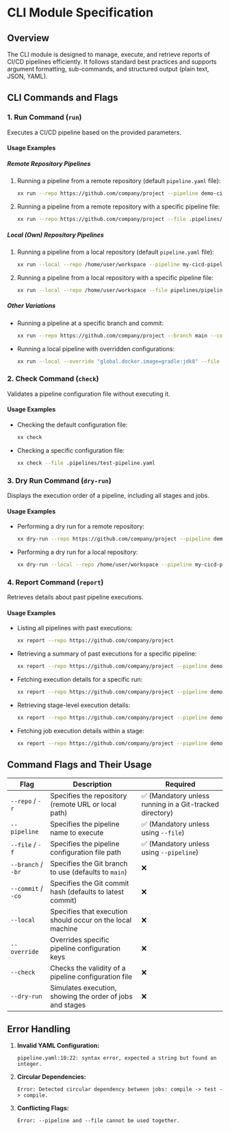 # CLI Module Specification

## Overview

The CLI module is designed to manage, execute, and retrieve reports of CI/CD pipelines efficiently.
It follows standard best practices and supports argument formatting, sub-commands, and structured output (plain text, JSON, YAML).

## **CLI Commands and Flags**

### 1. **Run Command (`run`)**

Executes a CI/CD pipeline based on the provided parameters.

#### **Usage Examples**

##### **Remote Repository Pipelines**

1. Running a pipeline from a remote repository (default `pipeline.yaml` file):

   ```sh
   xx run --repo https://github.com/company/project --pipeline demo-ci-pipeline
   ```

2. Running a pipeline from a remote repository with a specific pipeline file:

   ```sh
   xx run --repo https://github.com/company/project --file .pipelines/test-pipeline.yaml
   ```

##### **Local (Own) Repository Pipelines**

1. Running a pipeline from a local repository (default `pipeline.yaml` file):

   ```sh
   xx run --local --repo /home/user/workspace --pipeline my-cicd-pipeline
   ```

2. Running a pipeline from a local repository with a specific pipeline file:

   ```sh
   xx run --local --repo /home/user/workspace --file pipelines/pipeline.yaml
   ```

##### **Other Variations**

- Running a pipeline at a specific branch and commit:

  ```sh
  xx run --repo https://github.com/company/project --branch main --commit 3df7142 --pipeline demo-ci-pipeline
  ```

- Running a local pipeline with overridden configurations:

  ```sh
  xx run --local --override "global.docker.image=gradle:jdk8" --file .pipelines/test-pipeline.yaml
  ```

### 2. **Check Command (`check`)**

Validates a pipeline configuration file without executing it.

#### **Usage Examples**

- Checking the default configuration file:

  ```sh
  xx check
  ```

- Checking a specific configuration file:

  ```sh
  xx check --file .pipelines/test-pipeline.yaml
  ```

### 3. **Dry Run Command (`dry-run`)**

Displays the execution order of a pipeline, including all stages and jobs.

#### **Usage Examples**

- Performing a dry run for a remote repository:

  ```sh
  xx dry-run --repo https://github.com/company/project --pipeline demo-ci-pipeline
  ```

- Performing a dry run for a local repository:

  ```sh
  xx dry-run --local --repo /home/user/workspace --pipeline my-cicd-pipeline
  ```

### 4. **Report Command (`report`)**

Retrieves details about past pipeline executions.

#### **Usage Examples**

- Listing all pipelines with past executions:

  ```sh
  xx report --repo https://github.com/company/project
  ```

- Retrieving a summary of past executions for a specific pipeline:

  ```sh
  xx report --repo https://github.com/company/project --pipeline demo-ci-pipeline
  ```

- Fetching execution details for a specific run:

  ```sh
  xx report --repo https://github.com/company/project --pipeline demo-ci-pipeline --run 2
  ```

- Retrieving stage-level execution details:

  ```sh
  xx report --repo https://github.com/company/project --pipeline demo-ci-pipeline --stage build
  ```

- Fetching job execution details within a stage:

  ```sh
  xx report --repo https://github.com/company/project --pipeline demo-ci-pipeline --stage build --job compile
  ```

## **Command Flags and Their Usage**

| Flag               | Description                                                | Required                                                |
| ------------------ | ---------------------------------------------------------- | ------------------------------------------------------- |
| `--repo` / `-r`    | Specifies the repository (remote URL or local path)        | ✅ (Mandatory unless running in a Git-tracked directory) |
| `--pipeline`       | Specifies the pipeline name to execute                     | ✅ (Mandatory unless using `--file`)                     |
| `--file` / `-f`    | Specifies the pipeline configuration file path             | ✅ (Mandatory unless using `--pipeline`)                 |
| `--branch` / `-br` | Specifies the Git branch to use (defaults to `main`)       | ❌                                                       |
| `--commit` / `-co` | Specifies the Git commit hash (defaults to latest commit)  | ❌                                                       |
| `--local`          | Specifies that execution should occur on the local machine | ❌                                                       |
| `--override`       | Overrides specific pipeline configuration keys             | ❌                                                       |
| `--check`          | Checks the validity of a pipeline configuration file       | ❌                                                       |
| `--dry-run`        | Simulates execution, showing the order of jobs and stages  | ❌                                                       |

## **Error Handling**

1. **Invalid YAML Configuration:**

   ```
   pipeline.yaml:10:22: syntax error, expected a string but found an integer.
   ```

2. **Circular Dependencies:**

   ```
   Error: Detected circular dependency between jobs: compile -> test -> compile.
   ```

3. **Conflicting Flags:**

   ```
   Error: --pipeline and --file cannot be used together.
   ```

